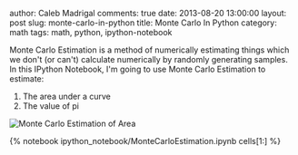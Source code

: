 author: Caleb Madrigal
comments: true
date: 2013-08-20 13:00:00
layout: post
slug: monte-carlo-in-python
title: Monte Carlo In Python
category: math
tags: math, python, ipython-notebook

Monte Carlo Estimation is a method of numerically estimating things which we don't (or can't) calculate numerically by randomly generating samples. In this IPython Notebook, I'm going to use Monte Carlo Estimation to estimate:

1. The area under a curve
2. The value of pi

![Monte Carlo Estimation of Area](/static/images/MonteCarloEstimationArea.png)

{% notebook ipython_notebook/MonteCarloEstimation.ipynb cells[1:] %}


